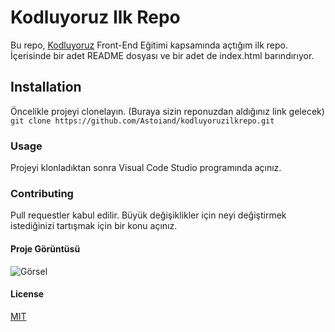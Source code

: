 # Kodluyoruz Ilk Repo
Bu repo, [Kodluyoruz](kodluyoruz.org) Front-End Eğitimi kapsamında açtığım ilk repo. İçerisinde bir adet README dosyası ve bir adet de index.html barındırıyor.
## Installation

Öncelikle projeyi clonelayın. (Buraya sizin reponuzdan aldığınız link gelecek)
```git clone https://github.com/Astoiand/kodluyoruzilkrepo.git``` 

### Usage
Projeyi klonladıktan sonra Visual Code Studio programında açınız.

### Contributing
Pull requestler kabul edilir. Büyük değişiklikler için neyi değiştirmek istediğinizi tartışmak için bir konu açınız.

#### Proje Görüntüsü
![Görsel](KODLUYORUZ%C3%96DEVSS1.png)

#### License
[MIT](LICENSE)


